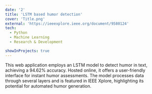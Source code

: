 ```yaml
---
date: '2'
title: 'LSTM based humor detection'
cover: 'Title.png'
external: 'https://ieeexplore.ieee.org/document/9580124'
tech:
  - Python
  - Machine Learning
  - Research & Development

showInProjects: true
---
```


This web application employs an LSTM model to detect humor in text, achieving a 94.62% accuracy. Hosted online, it offers a user-friendly interface for instant humor assessments. The model processes data through several layers and is featured in IEEE Xplore, highlighting its potential for automated humor generation.
